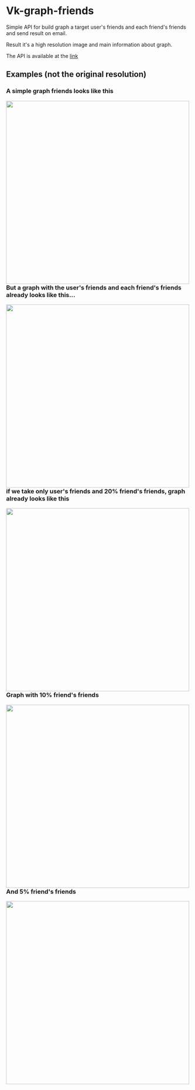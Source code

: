 # Vk-graph-friends
Simple API for build graph a target user's friends and each friend's friends and send result on email.<p>
Result it's a high resolution image and main information about graph.<p>
The API is available at the [link](https://immense-headland-77050.herokuapp.com/)

## Examples (not the original resolution)
### A simple graph friends looks like this
<img src="https://i.imgur.com/IQCI4Oy.png" align="left" height="500" width="500"/><br><br><br><br><br><br><br><br><br><br><br><br><br><br><br><br><br>
<br><br><br><br>
### But a graph with the user's friends and each friend's friends already looks like this...
<img src="https://i.imgur.com/gHyPmJi.png" align="left" height="500" width="500"/><br><br><br><br><br><br><br><br><br><br><br><br><br><br><br><br><br>
<br><br><br><br>
### if we take only user's friends and 20% friend's friends, graph already looks like this
<img src="https://i.imgur.com/OYhPuSO.png" align="left" height="500" width="500"/><br><br><br><br><br><br><br><br><br><br><br><br><br><br><br><br><br>
<br><br><br><br>
### Graph with 10% friend's friends
<img src="https://i.imgur.com/boGDCms.png" align="left" height="500" width="500"/><br><br><br><br><br><br><br><br><br><br><br><br><br><br><br><br><br>
<br><br><br><br>
### And 5% friend's friends
<img src="https://i.imgur.com/jz85Zas.png" align="left" height="500" width="500"/><br><br><br><br><br><br><br><br><br><br><br><br><br><br><br><br><br>
